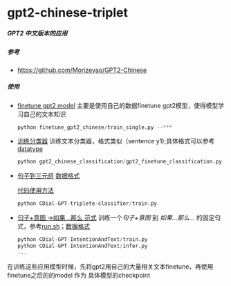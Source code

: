 # gpt2-chinese-triplet
##### GPT2 中文版本的应用
##### 参考
* https://github.com/Morizeyao/GPT2-Chinese

##### 使用
* [finetune gpt2 model](./finetune_gpt2_chinese)
   主要是使用自己的数据finetune gpt2模型，使得模型学习自己的文本知识
   ```python
   python finetune_gpt2_chinese/train_single.py --***
   ```
   
* [训练分类器](./gpt2_chinese_classification)
  训练文本分类器，格式类似（sentence y1);具体格式可以参考[datatype](./gpt2_chinese_classification/intention_cls_data_uniq_train.txt)
   ```python
   python gpt2_chinese_classification/gpt2_finetune_classification.py --***
   ```
   
* [句子到三元组](./CDial-GPT-triplete-classifier)
  [数据格式](./CDial-GPT-triplete-classifier/sentence_triplet_CDial-GPT_test.json)
   
  [代码使用方法](./CDial-GPT-triplete-classifier/run.sh)
   ```python
   python CDial-GPT-triplete-classifier/train.py
   ```
  
 * [句子+意图 ->如果...那么  范式](./CDial-GPT-IntentionAndText)
   训练一个*句子+意图* 到 *如果...那么...* 的固定句式，参考[run.sh](./CDial-GPT-IntentionAndText/run.sh)；[数据格式](./CDial-GPT-IntentionAndText/intention_text_CDial-GPT.json)
   ```python
   python CDial-GPT-IntentionAndText/train.py
   python CDial-GPT-IntentionAndText/infer.py
   ...
   ```
   
在训练这些应用模型时候，先将gpt2用自己的大量相关文本finetune，再使用finetune之后的的model 作为 具体模型的checkpoint
